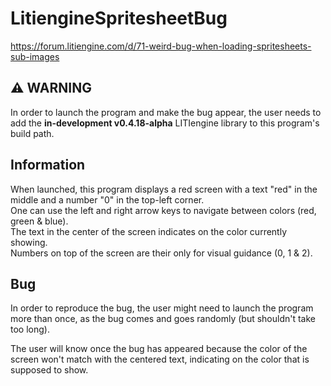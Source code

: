 # LitiengineSpritesheetBug
 https://forum.litiengine.com/d/71-weird-bug-when-loading-spritesheets-sub-images

## :warning: WARNING
In order to launch the program and make the bug appear, the user needs to add the **in-development v0.4.18-alpha** LITIengine library to this program's build path.

## Information
When launched, this program displays a red screen with a text "red" in the middle and a number "0" in the top-left corner.  
One can use the left and right arrow keys to navigate between colors (red, green & blue).  
The text in the center of the screen indicates on the color currently showing.  
Numbers on top of the screen are their only for visual guidance (0, 1 & 2).

## Bug
In order to reproduce the bug, the user might need to launch the program more than once, as the bug comes and goes randomly (but shouldn't take too long).

The user will know once the bug has appeared because the color of the screen won't match with the centered text, indicating on the color that is supposed to show.
